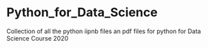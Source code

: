# Python_for_Data_Science
Collection of all the python iipnb files an pdf files for python for Data Science Course 2020
